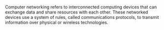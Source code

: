 Computer networking refers to interconnected computing devices that can exchange data and share resources with each other. These networked devices use a system of rules, called communications protocols, to transmit information over physical or wireless technologies.
